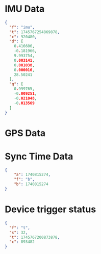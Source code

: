 
# IMU Data
```json
{
  "f": "imu",
  "t": 1745767254869878,
  "c": 920480,
  "d": [
    0.416606,
    -0.181966,
    9.993754,
    0.003141,
    0.001038,
    0.000016,
    28.50241
  ],
  "q": [
    0.999765,
    -0.009251,
    -0.021048,
    -0.013569
  ]
}
```
# GPS Data

# Sync Time Data
```json
{
    "a": 1740815274,
    "f": "b",
    "b": 1740815274
}

```

# Device trigger status
```json
{
  "f": "t",
  "s": 32,
  "t": 1745767200873878,
  "c": 893482
} 
```
